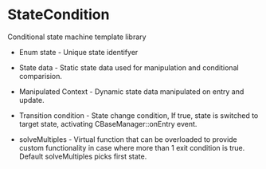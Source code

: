 # StateCondition
Conditional state machine template library

* Enum state          - Unique state identifyer
* State data          - Static state data used for manipulation and conditional comparision.
* Manipulated Context - Dynamic state data manipulated on entry and update.

* Transition condition - State change condition, If true, state is switched to target state, activating CBaseManager::onEntry event.
* solveMultiples       - Virtual function that can be overloaded to provide custom functionality in case where more than 1 exit condition is true. Default solveMultiples picks first state.